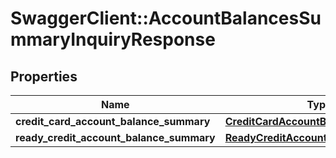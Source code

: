 # SwaggerClient::AccountBalancesSummaryInquiryResponse

## Properties
Name | Type | Description | Notes
------------ | ------------- | ------------- | -------------
**credit_card_account_balance_summary** | [**CreditCardAccountBalanceSummary**](CreditCardAccountBalanceSummary.md) |  | [optional] 
**ready_credit_account_balance_summary** | [**ReadyCreditAccountBalanceSummary**](ReadyCreditAccountBalanceSummary.md) |  | [optional] 

